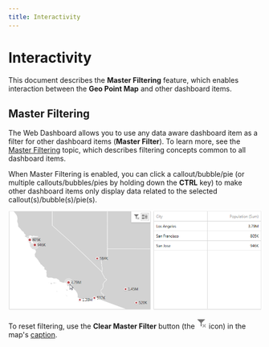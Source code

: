 ```yaml
---
title: Interactivity
---
```

# Interactivity
This document describes the **Master Filtering** feature, which enables interaction between the **Geo Point Map** and other dashboard items.

## Master Filtering
The Web Dashboard allows you to use any data aware dashboard item as a filter for other dashboard items (**Master Filter**). To learn more, see the [Master Filtering](../../../../../dashboard-for-web/articles/web-dashboard-viewer-mode/data-presentation/master-filtering.md) topic, which describes filtering concepts common to all dashboard items.

When Master Filtering is enabled, you can click a callout/bubble/pie (or multiple callouts/bubbles/pies by holding down the **CTRL** key) to make other dashboard items only display data related to the selected callout(s)/bubble(s)/pie(s).

![GeoPointMap_MasterFiltering_Web](../../../../images/Img22521.png)

To reset filtering, use the **Clear Master Filter** button (the ![WebViewer_ClearMasterFilterIcon](../../../../images/Img22461.png) icon) in the map's [caption](../../../../../dashboard-for-web/articles/web-dashboard-viewer-mode/data-presentation/dashboard-layout.md).